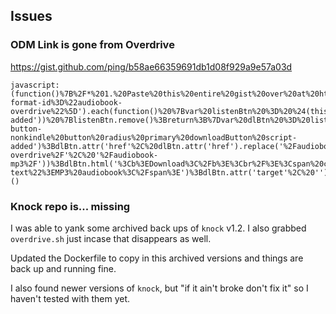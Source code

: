 ## Issues

### ODM Link is gone from Overdrive

https://gist.github.com/ping/b58ae66359691db1d08f929a9e57a03d

```plain
javascript:(function()%7B%2F*%201.%20Paste%20this%20entire%20gist%20over%20at%20https%3A%2F%2Fmrcoles.com%2Fbookmarklet%2F%20to%20generate%20a%20bookmarklet%20*%2F%2F*%202.%20Use%20a%20meaningful%20Name%20like%3A%20%F0%9F%8E%A7%20%F0%9F%93%96%20Links%20*%2F%2F*%203.%20Drag%20the%20generated%20bookmarklet%20link%20to%20your%20Bookmarks%20Toolbar.%20*%2F%2F*%204.%20Click%20on%20the%20bookmarklet%20when%20you're%20on%20the%20Overdrive%20loan%20page%2C%20e.g.%20https%3A%2F%2Fyourlibrary.overdrive.com%2Faccount%2Floans%20*%2F%2F*%205.%20The%20%22Download%20MP3%20audiobook%22%20link%20should%20appear%20like%20it%20used%20to.%20*%2F%24('a%5Bdata-format-id%3D%22audiobook-overdrive%22%5D').each(function()%20%7Bvar%20listenBtn%20%3D%20%24(this)%3Bif%20(listenBtn.hasClass('script-added'))%20%7BlistenBtn.remove()%3Breturn%3B%7Dvar%20dlBtn%20%3D%20listenBtn.clone()%3BdlBtn.attr('class'%2C%20'loan-button-nonkindle%20button%20radius%20primary%20downloadButton%20script-added')%3BdlBtn.attr('href'%2C%20dlBtn.attr('href').replace('%2Faudiobook-overdrive%2F'%2C%20'%2Faudiobook-mp3%2F'))%3BdlBtn.html('%3Cb%3EDownload%3C%2Fb%3E%3Cbr%2F%3E%3Cspan%20class%3D%22dl-text%22%3EMP3%20audiobook%3C%2Fspan%3E')%3BdlBtn.attr('target'%2C%20'')%3BlistenBtn.parent().append(dlBtn)%3B%7D)%7D)()
```

### Knock repo is... missing

I was able to yank some archived back ups of `knock` v1.2. I also grabbed `overdrive.sh` just incase that disappears as well.

Updated the Dockerfile to copy in this archived versions and things are back up and running fine.

I also found newer versions of `knock`, but "if it ain't broke don't fix it" so I haven't tested with them yet.
